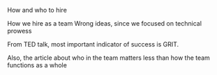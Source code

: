 


How and who to hire


How we hire as a team
Wrong ideas, since we focused on technical prowess

From TED talk, most important indicator of success is GRIT.

Also, the article about who in the team matters less than how the team functions as a whole